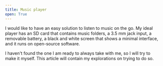 ```yaml
---
title: Music player
open: True
---
```


I would like to have an easy solution to listen to music on the go. My ideal player has an SD card that contains music folders, a 3.5 mm jack input, a removable battery, a black and white screen that shows a minimal interface, and it runs on open-source software.

I haven't found the one I am ready to always take with me, so I will try to make it myself. This article will contain my explorations on trying to do so.
